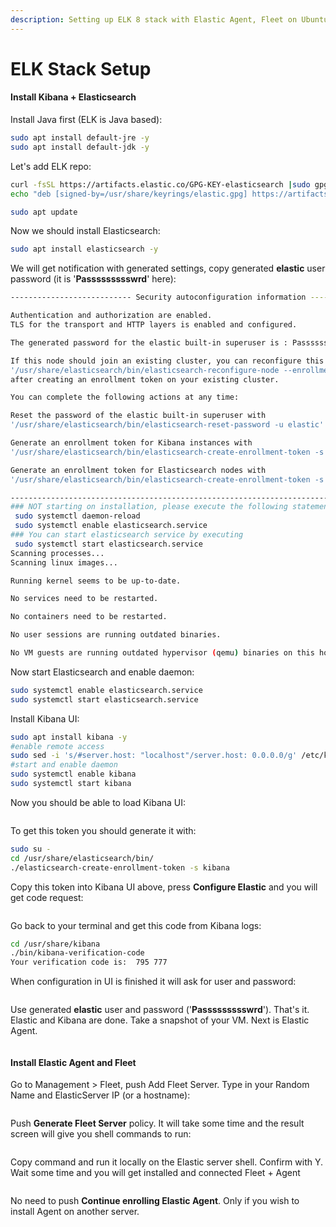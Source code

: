 ```yaml
---
description: Setting up ELK 8 stack with Elastic Agent, Fleet on Ubuntu 22.
---
```


# ELK Stack Setup

#### Install Kibana + Elasticsearch

Install Java first (ELK is Java based):

```bash
sudo apt install default-jre -y
sudo apt install default-jdk -y
```

Let's add ELK repo:

```bash
curl -fsSL https://artifacts.elastic.co/GPG-KEY-elasticsearch |sudo gpg --dearmor -o /usr/share/keyrings/elastic.gpg
echo "deb [signed-by=/usr/share/keyrings/elastic.gpg] https://artifacts.elastic.co/packages/8.x/apt stable main" | sudo tee -a /etc/apt/sources.list.d/elastic-8.x.list

sudo apt update
```

Now we should install Elasticsearch:

```bash
sudo apt install elasticsearch -y
```

We will get notification with generated settings, copy generated **elastic** user password (it is '**Passssssssswrd**' here):

```bash
--------------------------- Security autoconfiguration information ------------------------------

Authentication and authorization are enabled.
TLS for the transport and HTTP layers is enabled and configured.

The generated password for the elastic built-in superuser is : Passssssssswrd

If this node should join an existing cluster, you can reconfigure this with
'/usr/share/elasticsearch/bin/elasticsearch-reconfigure-node --enrollment-token <token-here>'
after creating an enrollment token on your existing cluster.

You can complete the following actions at any time:

Reset the password of the elastic built-in superuser with 
'/usr/share/elasticsearch/bin/elasticsearch-reset-password -u elastic'.

Generate an enrollment token for Kibana instances with 
'/usr/share/elasticsearch/bin/elasticsearch-create-enrollment-token -s kibana'.

Generate an enrollment token for Elasticsearch nodes with 
'/usr/share/elasticsearch/bin/elasticsearch-create-enrollment-token -s node'.

-------------------------------------------------------------------------------------------------
### NOT starting on installation, please execute the following statements to configure elasticsearch service to start automatically using systemd
 sudo systemctl daemon-reload
 sudo systemctl enable elasticsearch.service
### You can start elasticsearch service by executing
 sudo systemctl start elasticsearch.service
Scanning processes...                                                                                                                                                                                                                                                                     
Scanning linux images...                                                                                                                                                                                                                                                                  

Running kernel seems to be up-to-date.

No services need to be restarted.

No containers need to be restarted.

No user sessions are running outdated binaries.

No VM guests are running outdated hypervisor (qemu) binaries on this host.
```

Now start Elasticsearch and enable daemon:

```bash
sudo systemctl enable elasticsearch.service
sudo systemctl start elasticsearch.service
```

Install Kibana UI:

```bash
sudo apt install kibana -y
#enable remote access
sudo sed -i 's/#server.host: "localhost"/server.host: 0.0.0.0/g' /etc/kibana/kibana.yml
#start and enable daemon
sudo systemctl enable kibana
sudo systemctl start kibana
```

Now you should be able to load Kibana UI:

<figure><img src="../../.gitbook/assets/elk-setup-1.png" alt=""><figcaption></figcaption></figure>

To get this token you should generate it with:

```bash
sudo su -
cd /usr/share/elasticsearch/bin/
./elasticsearch-create-enrollment-token -s kibana
```

Copy this token into Kibana UI above, press **Configure Elastic** and you will get code request:

<figure><img src="../../.gitbook/assets/elk-setup-2.png" alt=""><figcaption></figcaption></figure>

Go back to your terminal and get this code from Kibana logs:

```bash
cd /usr/share/kibana
./bin/kibana-verification-code
Your verification code is:  795 777
```

When configuration in UI is finished it will ask for user and password:

<figure><img src="../../.gitbook/assets/elk-setup-3.png" alt=""><figcaption></figcaption></figure>

Use generated **elastic** user and password ('**Passssssssswrd**'). That's it. Elastic and Kibana are done. Take a snapshot of your VM. Next is Elastic Agent.

<figure><img src="../../.gitbook/assets/elk-setup-4.png" alt=""><figcaption></figcaption></figure>

#### Install Elastic Agent and Fleet

Go to Management > Fleet, push Add Fleet Server. Type in your Random Name and ElasticServer IP (or a hostname):

<figure><img src="../../.gitbook/assets/elk-setup-5.png" alt=""><figcaption></figcaption></figure>

Push **Generate Fleet Server** policy. It will take some time and the result screen will give you shell commands to run:

<figure><img src="../../.gitbook/assets/elk-setup-6.png" alt=""><figcaption></figcaption></figure>

Copy command and run it locally on the Elastic server shell. Confirm with Y. Wait some time and you will get installed and connected Fleet + Agent

<figure><img src="../../.gitbook/assets/elk-setup-7.png" alt=""><figcaption></figcaption></figure>

No need to push **Continue enrolling Elastic Agent**. Only if you wish to install Agent on another server.
